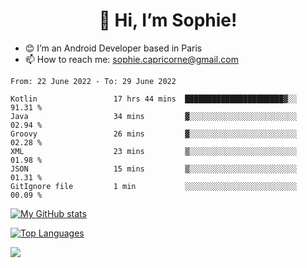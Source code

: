 <h1 align="center"> 👋 Hi, I’m Sophie! </h1>  

- 😊 I’m an Android Developer based in Paris
- 📫 How to reach me: sophie.capricorne@gmail.com


<!--START_SECTION:waka-->

```text
From: 22 June 2022 - To: 29 June 2022

Kotlin                 17 hrs 44 mins  ██████████████████████▓░░   91.31 %
Java                   34 mins         ▓░░░░░░░░░░░░░░░░░░░░░░░░   02.94 %
Groovy                 26 mins         ▓░░░░░░░░░░░░░░░░░░░░░░░░   02.28 %
XML                    23 mins         ▒░░░░░░░░░░░░░░░░░░░░░░░░   01.98 %
JSON                   15 mins         ▒░░░░░░░░░░░░░░░░░░░░░░░░   01.31 %
GitIgnore file         1 min           ░░░░░░░░░░░░░░░░░░░░░░░░░   00.09 %
```

<!--END_SECTION:waka-->

[![My GitHub stats](https://github-readme-stats.vercel.app/api?username=sophicapri&show_icons=true&theme=buefy)](https://github.com/anuraghazra/github-readme-stats)

[![Top Languages](https://github-readme-stats.vercel.app/api/top-langs/?username=sophicapri&langs_count=2&layout=compact)](https://github.com/anuraghazra/github-readme-stats)

![](https://github-readme-streak-stats.herokuapp.com/?user=sophicapri)
